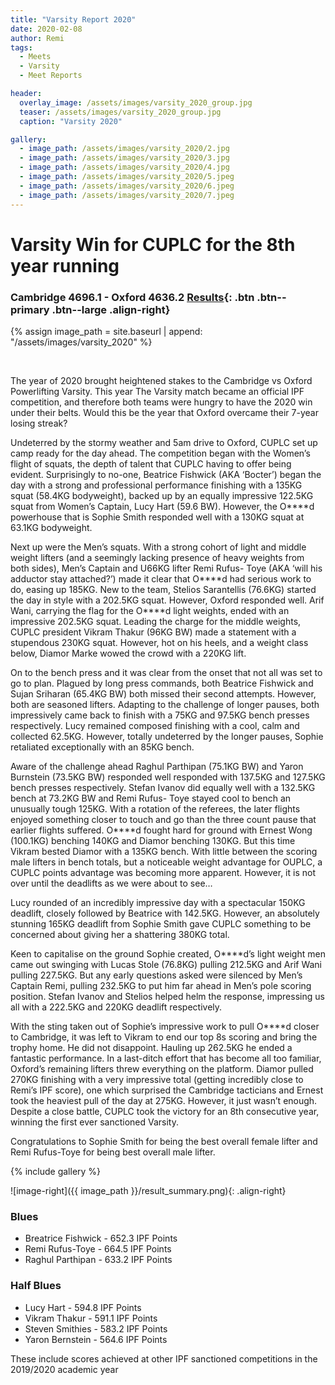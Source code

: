 ```yaml
---
title: "Varsity Report 2020"
date: 2020-02-08
author: Remi
tags:
  - Meets
  - Varsity
  - Meet Reports

header:
  overlay_image: /assets/images/varsity_2020_group.jpg
  teaser: /assets/images/varsity_2020_group.jpg
  caption: "Varsity 2020"

gallery:
  - image_path: /assets/images/varsity_2020/2.jpg
  - image_path: /assets/images/varsity_2020/3.jpg
  - image_path: /assets/images/varsity_2020/4.jpg
  - image_path: /assets/images/varsity_2020/5.jpeg
  - image_path: /assets/images/varsity_2020/6.jpeg
  - image_path: /assets/images/varsity_2020/7.jpeg
---
```


# Varsity Win for CUPLC for the 8th year running

### Cambridge 4696.1 - Oxford 4636.2 [Results](https://www.openpowerlifting.org/m/epa/2006){: .btn .btn--primary .btn--large .align-right}

{% assign image_path = site.baseurl | append: "/assets/images/varsity_2020" %}

&nbsp;

The year of 2020 brought heightened stakes to the Cambridge vs Oxford Powerlifting Varsity. This year The Varsity match became an official IPF competition, and therefore both teams were hungry to have the 2020 win under their belts. Would this be the year that Oxford overcame their 7-year losing streak?

Undeterred by the stormy weather and 5am drive to Oxford, CUPLC set up camp ready for the day ahead. The competition began with the Women’s flight of squats, the depth of talent that CUPLC having to offer being evident. Surprisingly to no-one, Beatrice Fishwick (AKA ‘Bocter’) began the day with a strong and professional performance finishing with a 135KG squat (58.4KG bodyweight), backed up by an equally impressive 122.5KG squat from Women’s Captain, Lucy Hart (59.6 BW). However, the O****d powerhouse that is Sophie Smith responded well with a 130KG squat at 63.1KG bodyweight.

Next up were the Men’s squats. With a strong cohort of light and middle weight lifters (and a seemingly lacking presence of heavy weights from both sides), Men’s Captain and U66KG lifter Remi Rufus- Toye (AKA ‘will his adductor stay attached?’) made it clear that O\*\*\*\*d had serious work to do, easing up 185KG. New to the team, Stelios Sarantellis (76.6KG) started the day in style with a 202.5KG squat. However, Oxford responded well. Arif Wani, carrying the flag for the O\*\*\*\*d light weights, ended with an impressive 202.5KG squat. Leading the charge for the middle weights, CUPLC president Vikram Thakur (96KG BW) made a statement with a stupendous 230KG squat. However, hot on his heels, and a weight class below, Diamor Marke wowed the crowd with a 220KG lift.

On to the bench press and it was clear from the onset that not all was set to go to plan. Plagued by long press commands, both Beatrice Fishwick and Sujan Sriharan (65.4KG BW) both missed their second attempts. However, both are seasoned lifters. Adapting to the challenge of longer pauses, both impressively came back to finish with a 75KG and 97.5KG bench presses respectively. Lucy remained composed finishing with a cool, calm and collected 62.5KG. However, totally undeterred by the longer pauses, Sophie retaliated exceptionally with an 85KG bench.  

Aware of the challenge ahead Raghul Parthipan (75.1KG BW) and Yaron Burnstein (73.5KG BW) responded well responded with 137.5KG and 127.5KG bench presses respectively. Stefan Ivanov did equally well with a 132.5KG bench at 73.2KG BW and Remi Rufus- Toye stayed cool to bench an unusually tough 125KG.
With a rotation of the referees, the later flights enjoyed something closer to touch and go than the three count pause that earlier flights suffered. O****d fought hard for ground with Ernest Wong (100.1KG) benching 140KG and Diamor benching 130KG. But this time Vikram bested Diamor with a 135KG bench. With little between the scoring male lifters in bench totals, but a noticeable weight advantage for OUPLC, a CUPLC points advantage was becoming more apparent. However, it is not over until the deadlifts as we were about to see…

Lucy rounded of an incredibly impressive day with a spectacular 150KG deadlift, closely followed by Beatrice with 142.5KG. However, an absolutely stunning 165KG deadlift from Sophie Smith gave CUPLC something to be concerned about giving her a shattering 380KG total.

Keen to capitalise on the ground Sophie created, O****d’s light weight men came out swinging with Lucas Stole (76.8KG) pulling 212.5KG and Arif Wani pulling 227.5KG. But any early questions asked were silenced by Men’s Captain Remi, pulling 232.5KG to put him far ahead in Men’s pole scoring position. Stefan Ivanov and Stelios helped helm the response, impressing us all with a 222.5KG and 220KG deadlift respectively.

With the sting taken out of Sophie’s impressive work to pull O****d closer to Cambridge, it was left to Vikram to end our top 8s scoring and bring the trophy home. He did not disappoint. Hauling up 262.5KG he ended a fantastic performance. In a last-ditch effort that has become all too familiar, Oxford’s remaining lifters threw everything on the platform. Diamor pulled 270KG finishing with a very impressive total (getting incredibly close to Remi’s IPF score), one which surprised the Cambridge tacticians and Ernest took the heaviest pull of the day at 275KG. However, it just wasn’t enough. Despite a close battle, CUPLC took the victory for an 8th consecutive year, winning the first ever sanctioned Varsity.

Congratulations to Sophie Smith for being the best overall female lifter and Remi Rufus-Toye for being best overall male lifter.

{% include gallery %}

![image-right]({{ image_path }}/result_summary.png){: .align-right}

### Blues
* Breatrice Fishwick - 652.3 IPF Points
* Remi Rufus-Toye - 664.5 IPF Points
* Raghul Parthipan - 633.2 IPF Points

### Half Blues
* Lucy Hart - 594.8 IPF Points
* Vikram Thakur - 591.1 IPF Points
* Steven Smithies - 583.2 IPF Points
* Yaron Bernstein - 564.6 IPF Points

These include scores achieved at other IPF sanctioned competitions in the 2019/2020 academic year
